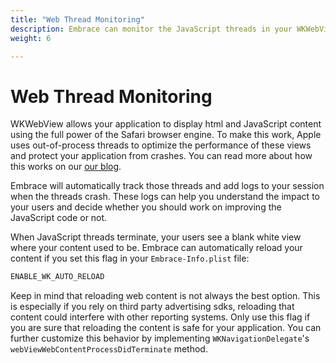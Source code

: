 ```yaml
---
title: "Web Thread Monitoring"
description: Embrace can monitor the JavaScript threads in your WKWebViews
weight: 6

---
```


# Web Thread Monitoring

WKWebView allows your application to display html and JavaScript content using the full power of the Safari browser engine. To make this work, Apple uses out-of-process threads to optimize the performance of these views and protect your application from crashes. You can read more about how this works on our [our blog](https://blog.embrace.io/webview-thread-terminations/).

Embrace will automatically track those threads and add logs to your session when the threads crash. These logs can help you understand the impact to your users and decide whether you should work on improving the JavaScript code or not.

When JavaScript threads terminate, your users see a blank white view where your content used to be. Embrace can automatically reload your content if you set this flag in your `Embrace-Info.plist` file:

```sh
ENABLE_WK_AUTO_RELOAD
```

Keep in mind that reloading web content is not always the best option. This is especially if you rely on third party advertising sdks, reloading that content could interfere with other reporting systems. Only use this flag if you are sure that reloading the content is safe for your application. You can further customize this behavior by implementing `WKNavigationDelegate`'s `webViewWebContentProcessDidTerminate` method.  
